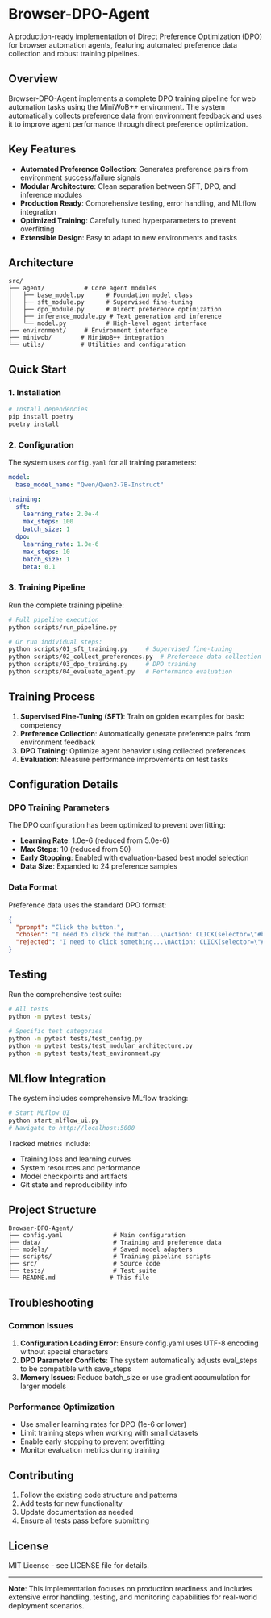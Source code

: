 # Browser-DPO-Agent

A production-ready implementation of Direct Preference Optimization (DPO) for browser automation agents, featuring automated preference data collection and robust training pipelines.

## Overview

Browser-DPO-Agent implements a complete DPO training pipeline for web automation tasks using the MiniWoB++ environment. The system automatically collects preference data from environment feedback and uses it to improve agent performance through direct preference optimization.

## Key Features

- **Automated Preference Collection**: Generates preference pairs from environment success/failure signals
- **Modular Architecture**: Clean separation between SFT, DPO, and inference modules
- **Production Ready**: Comprehensive testing, error handling, and MLflow integration
- **Optimized Training**: Carefully tuned hyperparameters to prevent overfitting
- **Extensible Design**: Easy to adapt to new environments and tasks

## Architecture

```
src/
├── agent/           # Core agent modules
│   ├── base_model.py      # Foundation model class
│   ├── sft_module.py      # Supervised fine-tuning
│   ├── dpo_module.py      # Direct preference optimization
│   ├── inference_module.py # Text generation and inference
│   └── model.py           # High-level agent interface
├── environment/     # Environment interface
├── miniwob/        # MiniWoB++ integration
└── utils/          # Utilities and configuration
```

## Quick Start

### 1. Installation

```bash
# Install dependencies
pip install poetry
poetry install
```

### 2. Configuration

The system uses `config.yaml` for all training parameters:

```yaml
model:
  base_model_name: "Qwen/Qwen2-7B-Instruct"

training:
  sft:
    learning_rate: 2.0e-4
    max_steps: 100
    batch_size: 1
  dpo:
    learning_rate: 1.0e-6
    max_steps: 10
    batch_size: 1
    beta: 0.1
```

### 3. Training Pipeline

Run the complete training pipeline:

```bash
# Full pipeline execution
python scripts/run_pipeline.py

# Or run individual steps:
python scripts/01_sft_training.py     # Supervised fine-tuning
python scripts/02_collect_preferences.py  # Preference data collection
python scripts/03_dpo_training.py     # DPO training
python scripts/04_evaluate_agent.py   # Performance evaluation
```

## Training Process

1. **Supervised Fine-Tuning (SFT)**: Train on golden examples for basic competency
2. **Preference Collection**: Automatically generate preference pairs from environment feedback
3. **DPO Training**: Optimize agent behavior using collected preferences
4. **Evaluation**: Measure performance improvements on test tasks

## Configuration Details

### DPO Training Parameters

The DPO configuration has been optimized to prevent overfitting:

- **Learning Rate**: 1.0e-6 (reduced from 5.0e-6)
- **Max Steps**: 10 (reduced from 50)  
- **Early Stopping**: Enabled with evaluation-based best model selection
- **Data Size**: Expanded to 24 preference samples

### Data Format

Preference data uses the standard DPO format:
```json
{
  "prompt": "Click the button.",
  "chosen": "I need to click the button...\nAction: CLICK(selector=\"#button-1\")",
  "rejected": "I need to click something...\nAction: CLICK(selector=\"#wrong-element\")"
}
```

## Testing

Run the comprehensive test suite:

```bash
# All tests
python -m pytest tests/

# Specific test categories
python -m pytest tests/test_config.py
python -m pytest tests/test_modular_architecture.py
python -m pytest tests/test_environment.py
```

## MLflow Integration

The system includes comprehensive MLflow tracking:

```bash
# Start MLflow UI
python start_mlflow_ui.py
# Navigate to http://localhost:5000
```

Tracked metrics include:
- Training loss and learning curves
- System resources and performance
- Model checkpoints and artifacts
- Git state and reproducibility info

## Project Structure

```
Browser-DPO-Agent/
├── config.yaml              # Main configuration
├── data/                    # Training and preference data
├── models/                  # Saved model adapters  
├── scripts/                 # Training pipeline scripts
├── src/                     # Source code
├── tests/                   # Test suite
└── README.md               # This file
```

## Troubleshooting

### Common Issues

1. **Configuration Loading Error**: Ensure config.yaml uses UTF-8 encoding without special characters
2. **DPO Parameter Conflicts**: The system automatically adjusts eval_steps to be compatible with save_steps
3. **Memory Issues**: Reduce batch_size or use gradient accumulation for larger models

### Performance Optimization

- Use smaller learning rates for DPO (1e-6 or lower)
- Limit training steps when working with small datasets
- Enable early stopping to prevent overfitting
- Monitor evaluation metrics during training

## Contributing

1. Follow the existing code structure and patterns
2. Add tests for new functionality
3. Update documentation as needed
4. Ensure all tests pass before submitting

## License

MIT License - see LICENSE file for details.

---

**Note**: This implementation focuses on production readiness and includes extensive error handling, testing, and monitoring capabilities for real-world deployment scenarios.